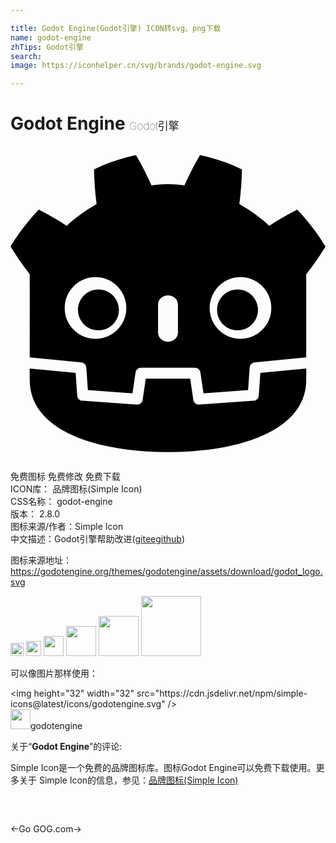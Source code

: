 ```yaml
---

title: Godot Engine(Godot引擎) ICON转svg、png下载
name: godot-engine
zhTips: Godot引擎
search: 
image: https://iconhelper.cn/svg/brands/godot-engine.svg

---
```


# Godot Engine  <small style="font-size: 60%;font-weight: 100">Godot引擎</small>

<div id="svg" class="svg-wrap">
<svg role="img" viewBox="0 0 24 24" xmlns="http://www.w3.org/2000/svg"><title>Godot Engine icon</title><path d="M9.559 0.689c-1.096 0.244-2.181 0.583-3.198 1.095 0.023 0.898 0.081 1.758 0.199 2.632-0.395 0.253-0.81 0.47-1.178 0.766-0.375 0.288-0.758 0.564-1.097 0.901-0.678-0.448-1.396-0.869-2.135-1.241-0.797 0.857-1.542 1.782-2.15 2.818 0.458 0.741 0.936 1.435 1.452 2.094h0.014v6.356c0.012 0 0.023-0 0.035 0.003l3.896 0.376c0.204 0.020 0.364 0.184 0.378 0.389l0.12 1.72 3.399 0.242 0.234-1.587c0.030-0.206 0.207-0.358 0.415-0.358h4.111c0.208 0 0.385 0.152 0.415 0.358l0.234 1.587 3.399-0.242 0.12-1.72c0.014-0.205 0.174-0.369 0.378-0.389l3.895-0.376c0.012 0 0.023-0.003 0.035-0.003v-0.507h0.002v-5.848h0.014c0.516-0.659 0.994-1.353 1.452-2.094-0.608-1.036-1.354-1.961-2.151-2.819-0.739 0.372-1.457 0.793-2.135 1.241-0.339-0.337-0.721-0.613-1.096-0.901-0.369-0.296-0.784-0.513-1.178-0.766 0.117-0.874 0.175-1.734 0.199-2.632-1.017-0.512-2.101-0.851-3.198-1.095-0.438 0.736-0.838 1.533-1.187 2.312-0.414-0.069-0.829-0.094-1.246-0.099h-0.016c-0.417 0.005-0.832 0.030-1.246 0.099-0.349-0.779-0.749-1.576-1.188-2.312l0.001-0.001zM6.476 9.994c1.297 0 2.349 1.051 2.349 2.348s-1.052 2.348-2.349 2.348c-1.296 0-2.348-1.051-2.348-2.348s1.051-2.348 2.348-2.348zM17.524 9.994c1.296 0 2.348 1.051 2.348 2.348s-1.051 2.348-2.348 2.348c-1.297 0-2.349-1.051-2.349-2.348s1.051-2.348 2.349-2.348zM6.701 10.924c-0.861 0-1.559 0.698-1.559 1.559s0.698 1.558 1.559 1.558c0.861 0 1.559-0.698 1.559-1.558s-0.697-1.559-1.559-1.559zM17.298 10.924c-0.861 0-1.558 0.698-1.558 1.559s0.697 1.558 1.558 1.558c0.861 0 1.559-0.698 1.559-1.558s-0.697-1.559-1.559-1.559zM12 11.377c0.417 0 0.757 0.308 0.757 0.687v2.162c0 0.379-0.339 0.687-0.757 0.687s-0.756-0.308-0.756-0.687v-2.162c0-0.379 0.339-0.687 0.756-0.687zM1.46 16.951c0.002 0.377 0.006 0.789 0.006 0.871 0 3.701 4.694 5.479 10.526 5.5h0.014c5.832-0.020 10.525-1.799 10.525-5.5 0-0.084 0.005-0.495 0.007-0.871l-3.502 0.338-0.121 1.729c-0.015 0.208-0.18 0.375-0.389 0.39l-4.181 0.296c-0.206 0-0.384-0.151-0.415-0.358l-0.238-1.614h-3.386l-0.238 1.614c-0.032 0.217-0.226 0.373-0.445 0.357l-4.151-0.296c-0.208-0.015-0.375-0.181-0.389-0.389l-0.12-1.729-3.504-0.337z"/></svg>
</div>
<detail full-name='godot-engine'></detail>

<div class="detail-page">
<p>
<span><span class="badge-success badge">免费图标</span> <span class="badge-success badge">免费修改</span>  <span class="badge-success badge">免费下载</span> </span>
<br/>
<span>
ICON库：
<span class="badge-secondary badge">品牌图标(Simple Icon)</span> 
</span>
<br/>
<span>
CSS名称：
<span class="badge-secondary badge">godot-engine</span> 
</span>

<br/>
<span>
版本：
<span class="badge-secondary badge">2.8.0</span> 
</span>
<br/>
<span>图标来源/作者：<span class="badge-light badge">Simple Icon</span></span> 
<br/>
<span class="zh-detail">中文描述：<span class="badge-primary badge">Godot引擎</span><span class="help-link"><span>帮助改进</span>(<a href="https://gitee.com/liuwave/icon-helper/edit/master/json/brands/godot-engine.json" target="_blank" rel="noopener noreferrer">gitee</a><a href="https://github.com/liuwave/icon-helper/edit/master/json/brands/godot-engine.json" target="_blank" rel="noopener noreferrer">github</a></span>)</span><br/>
</p>
</div><div class="description description alert alert-light"><p>图标来源地址：<a href="https://godotengine.org/themes/godotengine/assets/download/godot_logo.svg" target="_blank" rel="noopener noreferrer">https://godotengine.org/themes/godotengine/assets/download/godot_logo.svg</a></p></div>
<div class="alert alert-dark">
<img height="21" width="21" src="https://cdn.jsdelivr.net/npm/simple-icons@latest/icons/godotengine.svg" />
<img height="24" width="24" src="https://cdn.jsdelivr.net/npm/simple-icons@latest/icons/godotengine.svg" />
<img height="32" width="32" src="https://cdn.jsdelivr.net/npm/simple-icons@latest/icons/godotengine.svg" />
<img height="48" width="48" src="https://cdn.jsdelivr.net/npm/simple-icons@latest/icons/godotengine.svg" />
<img height="64" width="64" src="https://cdn.jsdelivr.net/npm/simple-icons@latest/icons/godotengine.svg" />
<img height="96" width="96" src="https://cdn.jsdelivr.net/npm/simple-icons@latest/icons/godotengine.svg" />

</div>
<div>
  <p>可以像图片那样使用：    
  </p>
  <div class="alert alert-primary" style="font-size: 14px">
    &lt;img height="32" width="32" src="https://cdn.jsdelivr.net/npm/simple-icons@latest/icons/godotengine.svg" /&gt;
    <copy-btn content='<img height="32" width="32" src="https://cdn.jsdelivr.net/npm/simple-icons@latest/icons/godotengine.svg" />'></copy-btn>
  </div>
  <div class="alert alert-secondary">
    <img height="32" width="32" src="https://cdn.jsdelivr.net/npm/simple-icons@latest/icons/godotengine.svg" />godotengine
    <copy-btn content="godotengine" btn-title="复制图标名称"></copy-btn>
  </div>
</div>
<div class="icon-detail__container">
<p>关于“<b>Godot Engine</b>”的评论:</p>
</div>
<Vssue title="关于“Godot Engine”的评论" />
<div><p>Simple Icon是一个免费的品牌图标库。图标Godot Engine可以免费下载使用。更多关于  Simple Icon的信息，参见：<a target="_blank" href="https://iconhelper.cn/brands.html">品牌图标(Simple Icon)</a>
</p></div>


<div style="padding:2rem 0 " class="page-nav"><p class="inner"><span class="prev">←<router-link to="/icon/go.html">Go</router-link></span> <span class="next"><router-link to="/icon/gog-com.html">GOG.com</router-link>→</span></p></div>
